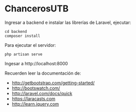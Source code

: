 ChancerosUTB
============

Ingresar a backend e instalar las librerías de Laravel, ejecutar:

    cd backend
    composer install

Para ejecutar el servidor:

    php artisan serve

Ingesar a http://localhost:8000

Recuerden leer la documentación de:

* http://getbootstrap.com/getting-started/
* http://bootswatch.com/
* http://laravel.com/docs/quick
* https://laracasts.com
* http://learn.jquery.com

